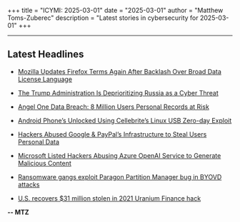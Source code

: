 +++
title = "ICYMI: 2025-03-01"
date = "2025-03-01"
author = "Matthew Toms-Zuberec"
description = "Latest stories in cybersecurity for 2025-03-01"
+++

---------------------------------------------------------------------------
## Latest Headlines
- [Mozilla Updates Firefox Terms Again After Backlash Over Broad Data License Language](https://thehackernews.com/2025/03/mozilla-updates-firefox-terms-again.html)

- [The Trump Administration Is Deprioritizing Russia as a Cyber Threat](https://www.wired.com/story/trump-administration-deprioritizing-russia-cyber-threat/)

- [Angel One Data Breach: 8 Million Users Personal Records at Risk](https://cybersecuritynews.com/angel-one-data-breach/)

- [Android Phone’s Unlocked Using Cellebrite’s Linux USB Zero-day Exploit](https://cybersecuritynews.com/android-phone-cellebrites-usb-zero-day/)

- [Hackers Abused Google & PayPal’s Infrastructure to Steal Users Personal Data](https://cybersecuritynews.com/hackers-abused-google-and-paypals-infrastructure/)

- [Microsoft Listed Hackers Abusing Azure OpenAI Service to Generate Malicious Content](https://cybersecuritynews.com/microsoft-hackers-abusing-azure-openai-service/)

- [Ransomware gangs exploit Paragon Partition Manager bug in BYOVD attacks](https://www.bleepingcomputer.com/news/security/ransomware-gangs-exploit-paragon-partition-manager-bug-in-byovd-attacks/)

- [U.S. recovers $31 million stolen in 2021 Uranium Finance hack](https://www.bleepingcomputer.com/news/cryptocurrency/us-recovers-31-million-stolen-in-2021-uranium-finance-hack/)

**-- MTZ**
